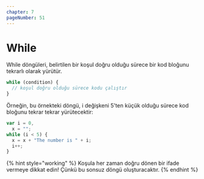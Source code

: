 ```yaml
---
chapter: 7
pageNumber: 51
---
```


# While

While döngüleri, belirtilen bir koşul doğru olduğu sürece bir kod bloğunu tekrarlı olarak yürütür.

```javascript
while (condition) {
  // koşul doğru olduğu sürece kodu çalıştır
}
```

Örneğin, bu örnekteki döngü, i değişkeni 5'ten küçük olduğu sürece kod bloğunu tekrar tekrar yürütecektir:

```javascript
var i = 0,
  x = "";
while (i < 5) {
  x = x + "The number is " + i;
  i++;
}
```

{% hint style="working" %}
&#x20;Koşula her zaman doğru dönen bir ifade vermeye dikkat edin! Çünkü bu sonsuz döngü oluşturacaktır.
{% endhint %}
